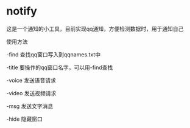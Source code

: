 # notify
这是一个通知的小工具，目前实现qq通知，方便检测数据时，用于通知自己

使用方法

-find     查找qq窗口写入到qqnames.txt中

-title    要操作的qq窗口名字，可以用-find查找

-voice    发送语音请求

-video    发送视频请求

-msg      发送文字消息

-hide     隐藏窗口
